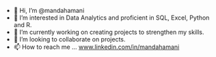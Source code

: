 - 👋 Hi, I’m @mandahamani
- 👀 I’m interested in Data Analytics and proficient in SQL, Excel, Python and R.
- 🌱 I’m currently working on creating projects to strengthen my skills.
- 💞️ I’m looking to collaborate on projects.
- 📫 How to reach me ... www.linkedin.com/in/mandahamani



<!---
mandahamani/mandahamani is a ✨ special ✨ repository because its `README.md` (this file) appears on your GitHub profile.
You can click the Preview link to take a look at your changes.
--->
